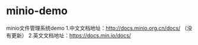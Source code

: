 # minio-demo
minio文件管理系统demo
1.中文文档地址：http://docs.minio.org.cn/docs/ （没有更新）
2.英文文档地址：https://docs.min.io/docs/
